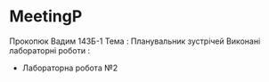 # MeetingP
Прокопюк Вадим 143Б-1
Тема : Планувальник зустрічей
Виконані лабораторні роботи : 
- Лабораторна робота №2
